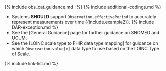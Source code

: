 
<!-- 
include parameters:
category (optional)
example1 (optional) 
example2 (optional)
recommendation (optional - extra recommendation inserted after first sentence in obs_cat_guidance.md)
example usage:
{% raw %} 
{% include observation_guidance_1.md category="laboratory" example1=" such as 'chemistry'" example2=" (for example, a 24-Hour Urine Collection test)" recommendation="Server **SHOULD** use [Observation Category Codes] if applicable." %}
{% endraw %} -->

{% include obs_cat_guidance.md -%}
{% include additional-codings.md %}
* Systems **SHOULD** support `Observation.effectivePeriod` to accurately represent measurements over time {{include.example2}}.
{% include DAR-exception.md %}
* See the [General Guidance] page for further guidance on SNOMED and UCUM.
* See the [LOINC scale type to FHIR data type mapping] for guidance on which `Observation.value[x]` data type to use based on the LOINC Type of Scale.

{% include link-list.md %}
